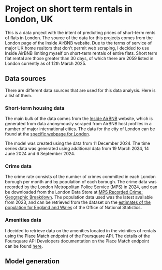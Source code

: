 # Project on short term rentals in London, UK

This is a data project with the intent of predicting prices of short-term rents of flats in London. The source of the data for this projects comes from the London page of the Inside AirBNB website. Due to the terms of service of major UK home realtors that don't permit web scraping, I decided to use Inside AirBNB limiting myself on short-term rentals of entire flats. Short term flat rental are those greater than 30 days, of which there are 2059 listed in London currently as of 12th March 2025.

## Data sources

There are different data sources that are used for this data analysis. Here is a list of them.

### Short-term housing data

The main bulk of the data comes from the [Inside AirBNB](https://insideairbnb.com/ "https://insideairbnb.com/") website, which is generated from data anonymously scraped from AirBNB host profiles in a number of major international cities. The data for the city of London can be found at the [specific webpage for London](https://insideairbnb.com/london/ "https://insideairbnb.com/london/").

The model was created using the data from 11 December 2024. The time series data was generated using additional data from 19 March 2024, 14 June 2024 and 6 September 2024.

### Crime data

The crime rate consists of the number of crimes committed in each London borough per month and by population of each borough. The crime data was recorded by the London Metropolitan Police Service (MPS) in 2024, and can be downloaded from the London Data Store at [MPS Recorded Crime: Geographic Breakdown](https://data.london.gov.uk/dataset/recorded_crime_summary "https://data.london.gov.uk/dataset/recorded_crime_summary"). The population data used was the latest available from 2023, and can be retrieved from the  dataset on the [estimates of the population for England and Wales](https://www.ons.gov.uk/peoplepopulationandcommunity/populationandmigration/populationestimates/datasets/estimatesofthepopulationforenglandandwales "https://www.ons.gov.uk/peoplepopulationandcommunity/populationandmigration/populationestimates/datasets/estimatesofthepopulationforenglandandwales") of the Office of National Statistics.

### Amenities data

I decided to retrieve data on the amenities located in the vicinities of rentals using the Place Match endpoint of the Foursquare API. The details of the Foursquare API Developers documentation on the Place Match endpoint can be found [here](https://api.foursquare.com/v3/places/match "https://api.foursquare.com/v3/places/match").


## Model generation

